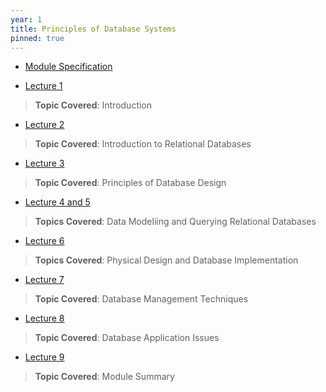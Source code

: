 ```yaml
---
year: 1
title: Principles of Database Systems
pinned: true
---
```


- [Module Specification](https://drive.google.com/file/d/1E3OeU8dH05ilL3hLX5xCOxtUzYVB-Tjm/view?usp=sharing)

- [Lecture 1](https://docs.google.com/presentation/d/1mnxDOqyIRiJgH8YrGBcAukZzMkPfyeag/edit?usp=sharing&ouid=101382768549110578022&rtpof=true&sd=true)
> **Topic Covered**: Introduction

- [Lecture 2](https://docs.google.com/presentation/d/1eBk6GxIPd2QB51nIJLwMqX3arZqMXPXX/edit?usp=sharing&ouid=101382768549110578022&rtpof=true&sd=true)
> **Topic Covered**: Introduction to Relational Databases

- [Lecture 3](https://docs.google.com/presentation/d/17jWvk6PHa-MKkB24PT1GK-6fOWP14i8M/edit?usp=sharing&ouid=101382768549110578022&rtpof=true&sd=true)
> **Topic Covered**: Principles of Database Design

- [Lecture 4 and 5](https://docs.google.com/presentation/d/1___MalyVFHLYcBVaWzYF-Jk69Qct5OOA/edit?usp=sharing&ouid=101382768549110578022&rtpof=true&sd=true)
> **Topics Covered**: Data Modeliing and Querying Relational Databases

- [Lecture 6](https://docs.google.com/presentation/d/1hIgrsWh9HGZwVYUfYSb3wvhnKfmL-SuF/edit?usp=sharing&ouid=101382768549110578022&rtpof=true&sd=true)
> **Topics Covered**: Physical Design and Database Implementation

- [Lecture 7](https://docs.google.com/presentation/d/1qArIhZlhEZ1qNedI8q_Mlq6_gKNFghr3/edit?usp=sharing&ouid=101382768549110578022&rtpof=true&sd=true)
> **Topic Covered**: Database Management Techniques

- [Lecture 8](https://docs.google.com/presentation/d/1jbJBXURwzpOrbCbs_KlNZq7UWlTwD8qq/edit?usp=sharing&ouid=101382768549110578022&rtpof=true&sd=true)
> **Topic Covered**: Database Application Issues
 
- [Lecture 9](https://docs.google.com/presentation/d/1CWOYm6JOlWQGJRUezAlkpR442CGkBa3E/edit?usp=sharing&ouid=101382768549110578022&rtpof=true&sd=true)
> **Topic Covered**: Module Summary
